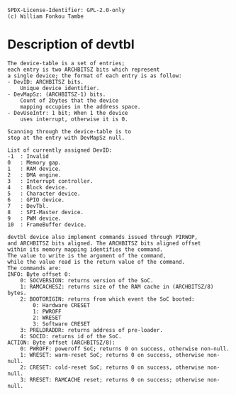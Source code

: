 	SPDX-License-Identifier: GPL-2.0-only
	(c) William Fonkou Tambe

# Description of devtbl

	The device-table is a set of entries;
	each entry is two ARCHBITSZ bits which represent
	a single device; the format of each entry is as follow:
	- DevID: ARCHBITSZ bits.
		Unique device identifier.
	- DevMapSz: (ARCHBITSZ-1) bits.
		Count of 2bytes that the device
		mapping occupies in the address space.
	- DevUseIntr: 1 bit; When 1 the device
		uses interrupt, otherwise it is 0.

	Scanning through the device-table is to
	stop at the entry with DevMapSz null.

	List of currently assigned DevID:
	-1	: Invalid
	0	: Memory gap.
	1	: RAM device.
	2	: DMA engine.
	3	: Interrupt controller.
	4	: Block device.
	5	: Character device.
	6	: GPIO device.
	7	: DevTbl.
	8	: SPI-Master device.
	9	: PWM device.
	10	: FrameBuffer device.

	devtbl device also implement commands issued through PIRWOP,
	and ARCHBITSZ bits aligned. The ARCHBITSZ bits aligned offset
	within its memory mapping identifies the command.
	The value to write is the argument of the command,
	while the value read is the return value of the command.
	The commands are:
	INFO: Byte offset 0:
		0: SOCVERSION: returns version of the SoC.
		1: RAMCACHESZ: returns size of the RAM cache in (ARCHBITSZ/8) bytes.
		2: BOOTORIGIN: returns from which event the SoC booted:
			0: Hardware CRESET
			1: PWROFF
			2: WRESET
			3: Software CRESET
		3: PRELDRADDR: returns address of pre-loader.
		4: SOCID: returns id of the SoC.
	ACTION: Byte offset (ARCHBITSZ/8):
		0: PWROFF: poweroff SoC; returns 0 on success, otherwise non-null.
		1: WRESET: warm-reset SoC; returns 0 on success, otherwise non-null.
		2: CRESET: cold-reset SoC; returns 0 on success, otherwise non-null.
		3: RRESET: RAMCACHE reset; returns 0 on success; otherwise non-null.
